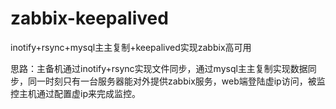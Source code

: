 # zabbix-keepalived
inotify+rsync+mysql主主复制+keepalived实现zabbix高可用


思路：主备机通过inotify+rsync实现文件同步，通过mysql主主复制实现数据同步，同一时刻只有一台服务器能对外提供zabbix服务，web端登陆虚ip访问，被监控主机通过配置虚ip来完成监控。
